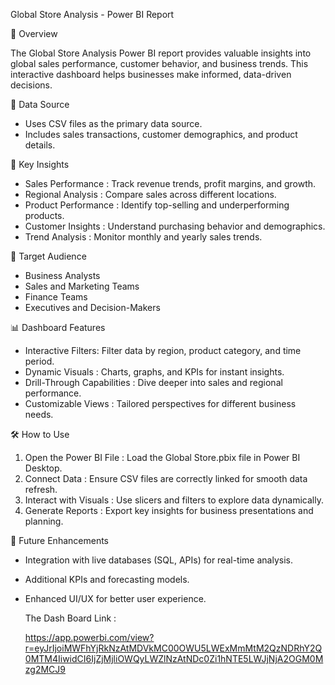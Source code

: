  Global Store Analysis - Power BI Report

 📌 Overview

The Global Store Analysis Power BI report provides valuable insights into global sales performance, customer behavior, and business trends. This interactive dashboard helps businesses make informed, data-driven decisions.

📂 Data Source

- Uses CSV files as the primary data source.
- Includes sales transactions, customer demographics, and product details.


🔑 Key Insights

- Sales Performance : Track revenue trends, profit margins, and growth.
- Regional Analysis : Compare sales across different locations.
- Product Performance : Identify top-selling and underperforming products.
- Customer Insights : Understand purchasing behavior and demographics.
- Trend Analysis : Monitor monthly and yearly sales trends.


🎯 Target Audience

- Business Analysts
- Sales and Marketing Teams
- Finance Teams
- Executives and Decision-Makers


 📊 Dashboard Features

- Interactive Filters: Filter data by region, product category, and time period.
- Dynamic Visuals : Charts, graphs, and KPIs for instant insights.
- Drill-Through Capabilities : Dive deeper into sales and regional performance.
- Customizable Views : Tailored perspectives for different business needs.


🛠 How to Use

1. Open the Power BI File : Load the Global Store.pbix file in Power BI Desktop.
2. Connect Data : Ensure CSV files are correctly linked for smooth data refresh.
3. Interact with Visuals : Use slicers and filters to explore data dynamically.
4. Generate Reports : Export key insights for business presentations and planning.


🚀 Future Enhancements

- Integration with live databases (SQL, APIs) for real-time analysis.
- Additional KPIs and forecasting models.
- Enhanced UI/UX for better user experience.

  The Dash Board Link :
  
   https://app.powerbi.com/view?r=eyJrIjoiMWFhYjRkNzAtMDVkMC00OWU5LWExMmMtM2QzNDRhY2Q0MTM4IiwidCI6IjZjMjliOWQyLWZlNzAtNDc0Zi1hNTE5LWJjNjA2OGM0Mzg2MCJ9
  

